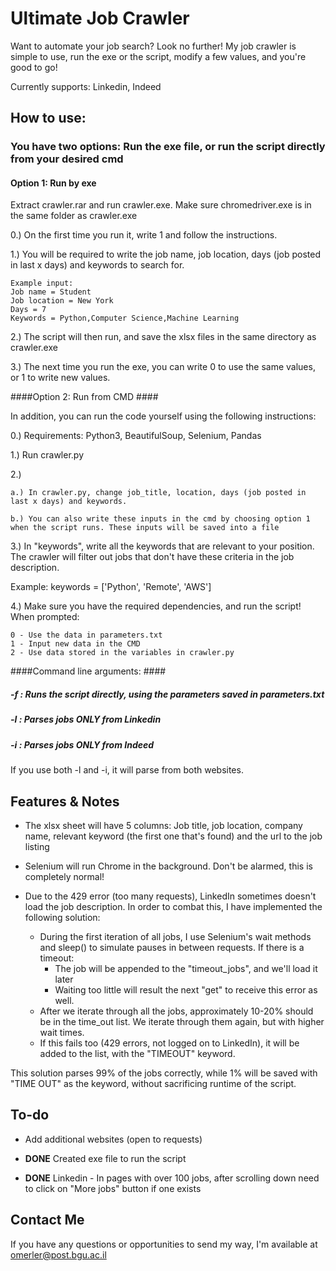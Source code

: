 # Ultimate Job Crawler #

Want to automate your job search? Look no further! My job crawler is simple to use, run the exe or the script, modify a few values, and you're good to go!

Currently supports: Linkedin, Indeed


## How to use: ##

### You have two options: Run the exe file, or run the script directly from your desired cmd ###

#### Option 1: Run by exe ####

Extract crawler.rar and run crawler.exe.  Make sure chromedriver.exe is in the same folder as crawler.exe

0.) On the first time you run it, write 1 and follow the instructions.

1.) You will be required to write the job name, job location, days (job posted in last x days) and keywords to search for.
    
    Example input:
    Job name = Student
    Job location = New York
    Days = 7
    Keywords = Python,Computer Science,Machine Learning

2.) The script will then run, and save the xlsx files in the same directory as crawler.exe

3.) The next time you run the exe, you can write 0 to use the same values, or 1 to write new values.
 

####Option 2: Run from CMD ####

In addition, you can run the code yourself using the following instructions:

0.) Requirements: Python3, BeautifulSoup, Selenium, Pandas

1.) Run crawler.py

2.) 

    a.) In crawler.py, change job_title, location, days (job posted in last x days) and keywords.

    b.) You can also write these inputs in the cmd by choosing option 1 when the script runs. These inputs will be saved into a file


3.) In "keywords", write all the keywords that are relevant to your position. The crawler will filter out jobs that don't have these criteria in the job description.

Example: keywords = ['Python', 'Remote', 'AWS']

4.) Make sure you have the required dependencies, and run the script! When prompted:

    0 - Use the data in parameters.txt
    1 - Input new data in the CMD
    2 - Use data stored in the variables in crawler.py

####Command line arguments: ####
##### -f : Runs the script directly, using the parameters saved in parameters.txt #####
##### -l : Parses jobs ONLY from Linkedin #####
##### -i : Parses jobs ONLY from Indeed #####
If you use both -l and -i, it will parse from both websites.

## Features & Notes ##

* The xlsx sheet will have 5 columns: Job title, job location, company name, relevant keyword (the first one that's found) and the url to the job listing

* Selenium will run Chrome in the background. Don't be alarmed, this is completely normal!

* Due to the 429 error (too many requests), LinkedIn sometimes doesn't load the job description. In order to combat this, I have implemented the following solution:
  * During the first iteration of all jobs, I use Selenium's wait methods and sleep() to simulate pauses in between requests. If there is a timeout:
    * The job will be appended to the "timeout_jobs", and we'll load it later
    * Waiting too little will result the next "get" to receive this error as well.
  * After we iterate through all the jobs, approximately 10-20% should be in the time_out list. We iterate through them again, but with higher wait times.
  * If this fails too (429 errors, not logged on to LinkedIn), it will be added to the list, with the "TIMEOUT" keyword.

This solution parses 99% of the jobs correctly, while 1% will be saved with "TIME OUT" as the keyword, without sacrificing runtime of the script.

## To-do ##

* Add additional websites (open to requests)

* **DONE** Created exe file to run the script

* **DONE** Linkedin - In pages with over 100 jobs, after scrolling down need to click on "More jobs" button if one exists

## Contact Me ##

If you have any questions or opportunities to send my way, I'm available at omerler@post.bgu.ac.il
